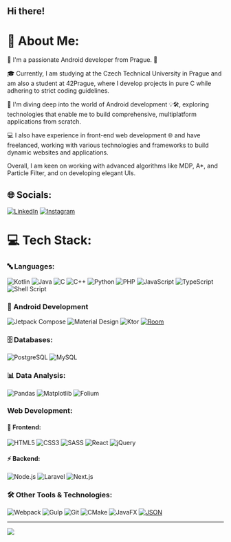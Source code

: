 ## Hi there! 

# 💫 About Me:
👋 I'm a passionate Android developer from Prague. 📱

🎓 Currently, I am studying at the Czech Technical University in Prague and am also a student at 42Prague, where I develop projects in pure C while adhering to strict coding guidelines.

🚀 I'm diving deep into the world of Android development 💡🛠, exploring technologies that enable me to build comprehensive, multiplatform applications from scratch. <br>

💻 I also have experience in front-end web development 🌐 and have freelanced, working with various technologies and frameworks to build dynamic websites and applications.

Overall, I am keen on working with advanced algorithms like MDP, A*, and Particle Filter, and on developing elegant UIs.

## 🌐 Socials:
[![LinkedIn](https://img.shields.io/badge/LinkedIn-%230077B5.svg?logo=linkedin&logoColor=white)](https://linkedin.com/in/dpopovoff)  [![Instagram](https://img.shields.io/badge/Instagram-%23E4405F.svg?logo=Instagram&logoColor=white)](https://instagram.com/spread_on_bread)

# 💻 Tech Stack:

### 🔤 Languages:
![Kotlin](https://img.shields.io/badge/kotlin-%237F52FF.svg?style=for-the-badge&logo=kotlin&logoColor=white) ![Java](https://img.shields.io/badge/java-%23ED8B00.svg?style=for-the-badge&logo=openjdk&logoColor=white) ![C](https://img.shields.io/badge/c-%2300599C.svg?style=for-the-badge&logo=c&logoColor=white) ![C++](https://img.shields.io/badge/c++-%2300599C.svg?style=for-the-badge&logo=c%2B%2B&logoColor=white) ![Python](https://img.shields.io/badge/python-3670A0?style=for-the-badge&logo=python&logoColor=ffdd54) ![PHP](https://img.shields.io/badge/php-%23777BB4.svg?style=for-the-badge&logo=php&logoColor=white) ![JavaScript](https://img.shields.io/badge/javascript-%23323330.svg?style=for-the-badge&logo=javascript&logoColor=%23F7DF1E) ![TypeScript](https://img.shields.io/badge/typescript-%23007ACC.svg?style=for-the-badge&logo=typescript&logoColor=white) ![Shell Script](https://img.shields.io/badge/shell_script-%23121011.svg?style=for-the-badge&logo=gnu-bash&logoColor=white)

### 📱 Android Development
![Jetpack Compose](https://img.shields.io/badge/Jetpack%20Compose-%2300C4CC.svg?style=for-the-badge&logo=jetpackcompose&logoColor=white) ![Material Design](https://img.shields.io/badge/Material%20Design-%23C75E26.svg?style=for-the-badge&logo=materialdesign&logoColor=white) ![Ktor](https://img.shields.io/badge/ktor-%232B6CB0.svg?style=for-the-badge&logo=ktor&logoColor=white) [![Room](https://img.shields.io/badge/Room-DB-FF6F00?style=for-the-badge&logo=android&logoColor=white)](ссылка-на-room)


### 🗄️ Databases:
![PostgreSQL](https://img.shields.io/badge/postgres-%23316192.svg?style=for-the-badge&logo=postgresql&logoColor=white) ![MySQL](https://img.shields.io/badge/mysql-%234479A1.svg?style=for-the-badge&logo=mysql&logoColor=white) 

### 📊 Data Analysis:
![Pandas](https://img.shields.io/badge/pandas-%23150458.svg?style=for-the-badge&logo=pandas&logoColor=white)  ![Matplotlib](https://img.shields.io/badge/Matplotlib-%23ffffff.svg?style=for-the-badge&logo=Matplotlib&logoColor=black) ![Folium](https://img.shields.io/badge/folium-%231040A3.svg?style=for-the-badge&logo=folium&logoColor=white)

###  Web Development:
#### 🎨 Frontend:
![HTML5](https://img.shields.io/badge/html5-%23E34F26.svg?style=for-the-badge&logo=html5&logoColor=white) ![CSS3](https://img.shields.io/badge/css3-%231572B6.svg?style=for-the-badge&logo=css3&logoColor=white) ![SASS](https://img.shields.io/badge/sass-%23CC6699.svg?style=for-the-badge&logo=sass&logoColor=white)  ![React](https://img.shields.io/badge/react-%2361DAFB.svg?style=for-the-badge&logo=react&logoColor=white) ![jQuery](https://img.shields.io/badge/jquery-%230769AD.svg?style=for-the-badge&logo=jquery&logoColor=white)

#### ⚡ Backend:
![Node.js](https://img.shields.io/badge/node.js-%2343853D.svg?style=for-the-badge&logo=node.js&logoColor=white)  ![Laravel](https://img.shields.io/badge/laravel-%23FF2D20.svg?style=for-the-badge&logo=laravel&logoColor=white) ![Next.js](https://img.shields.io/badge/next.js-%23000000.svg?style=for-the-badge&logo=nextdotjs&logoColor=white)

### 🛠️ Other Tools & Technologies:
![Webpack](https://img.shields.io/badge/webpack-%238DD6F9.svg?style=for-the-badge&logo=webpack&logoColor=black) ![Gulp](https://img.shields.io/badge/gulp-%23CF4647.svg?style=for-the-badge&logo=gulp&logoColor=white) ![Git](https://img.shields.io/badge/git-%23F05033.svg?style=for-the-badge&logo=git&logoColor=white) ![CMake](https://img.shields.io/badge/CMake-%23008FBA.svg?style=for-the-badge&logo=cmake&logoColor=white) ![JavaFX](https://img.shields.io/badge/javafx-%23FF0000.svg?style=for-the-badge&logo=javafx&logoColor=white) [![JSON](https://img.shields.io/badge/JSON-000000?style=for-the-badge&logo=json&logoColor=white)](ссылка-на-json)


---
[![](https://visitcount.itsvg.in/api?id=Popovart&icon=5&color=0)](https://visitcount.itsvg.in)

<!-- Proudly created with GPRM ( https://gprm.itsvg.in ) -->
